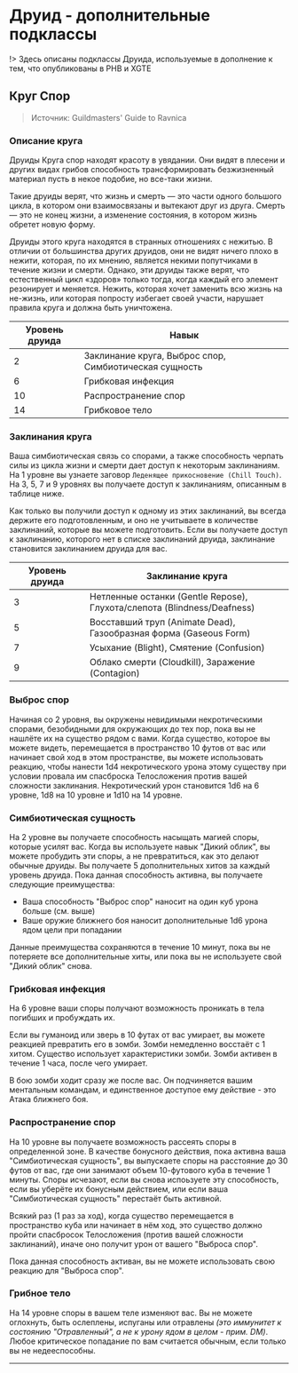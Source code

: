 # Друид - дополнительные подклассы
!> Здесь описаны подклассы Друида, используемые в дополнение к тем, что опубликованы в PHB и XGTE

## Круг Спор
> Источник: Guildmasters' Guide to Ravnica

### Описание круга
Друиды Круга спор находят красоту в увядании.
Они видят в плесени и других видах грибов способность трансформировать 
безжизненный материал пусть в некое подобие, но все-таки жизни.

Такие друиды верят, что жизнь и смерть — это части одного большого цикла, 
в котором они взаимосвязаны и вытекают друг из друга. Смерть — это не конец жизни, а изменение
состояния, в котором жизнь обретет новую форму.

Друиды этого круга находятся в странных отношениях с нежитью. 
В отличии от большинства других друидов, они не видят ничего плохо в нежити, 
которая, по их мнению, является некими попутчиками в течение жизни
и смерти. Однако, эти друиды также верят, что естественный цикл «здоров» 
только тогда, когда каждый его элемент резонирует и меняется. Нежить, 
которая хочет заменить всю жизнь на не-жизнь, или которая попросту избегает своей
участи, нарушает правила круга и должна быть уничтожена.

| Уровень друида | Навык |
|----------------|-------|
|       2        | Заклинание круга, Выброс спор, Симбиотическая сущность    |
|       6        | Грибковая инфекция    |
|      10        | Распространение спор  |
|      14        | Грибковое тело  |

### Заклинания круга
Ваша симбиотическая связь со спорами, а также способность черпать силы из 
цикла жизни и смерти дает доступ к некоторым заклинаниям. На 1
уровне вы узнаете заговор `Леденящее прикосновение (Chill Touch)`.
На 3, 5, 7 и 9 уровнях вы получаете доступ к заклинаниям, описанным в таблице ниже.

Как только вы получили доступ к одному из этих заклинаний, вы всегда 
держите его подготовленным, и оно не учитываете в количестве заклинаний, 
которые вы можете подготовить. Если вы получаете доступ к заклинанию, 
которого нет в списке заклинаний друида, заклинание становится заклинанием 
друида для вас. 

| Уровень друида | Заклинание круга |
|----------------|------------------|
| 3 | Нетленные останки (Gentle Repose),<br/>Глухота/слепота (Blindness/Deafness) |
| 5 | Восставший труп (Animate Dead),<br/>Газообразная форма (Gaseous Form) |
| 7 | Усыхание (Blight), Смятение (Confusion) |
| 9 | Облако смерти (Cloudkill), Заражение (Contagion) |

### Выброс спор
Начиная со 2 уровня, вы окружены невидимыми некротическими спорами, безобидными для окружающих
до тех пор, пока вы не нашлёте их на существо рядом с вами. Когда существо, которое вы можете видеть,
перемещается в пространство 10 футов от вас или начинает свой ход в этом пространстве,
вы можете использовать реакцию, чтобы нанести 1d4 некротического урона этому существу при условии
провала им спасброска Телосложения против вашей сложности заклинания. Некротический
урон становится 1d6 на 6 уровне, 1d8 на 10 уровне и 1d10 на 14 уровне.

### Симбиотическая сущность
На 2 уровне вы получаете способность насыщать магией споры, которые усилят вас.
Когда вы используете навык "Дикий облик", вы можете пробудить эти споры, а не превратиться,
как это делают обычные друиды. Вы получаете 5 дополнительных хитов за каждый уровень друида.
Пока данная способность активна, вы получаете следующие преимущества:
- Ваша способность "Выброс спор" наносит на один куб урона больше (см. выше)
- Ваше оружие ближнего боя наносит дополнительные 1d6 урона ядом цели при попадании

Данные преимущества сохраняются в течение 10 минут, пока вы не потеряете все дополнительные хиты,
или пока вы не используете свой "Дикий облик" снова.

### Грибковая инфекция
На 6 уровне ваши споры получают возможность проникать в тела погибших и пробуждать их.

Если вы гуманоид или зверь в 10 футах от вас умирает, вы можете реакцией превратить его в зомби.
Зомби немедленно восстаёт с 1 хитом. Существо использует характеристики зомби.
Зомби активен в течение 1 часа, после чего умирает.

В бою зомби ходит сразу же после вас. Он подчиняется вашим ментальным командам, и
единственное доступое ему действие - это Атака ближнего боя.

### Распространение спор
На 10 уровне вы получаете возможность рассеять споры в определенной зоне. 
В качестве бонусного действия, пока активна ваша "Симбиотическая сущность",
вы выпускаете споры на расстояние до 30 футов от вас, где они
занимают объем 10-футового куба в течение 1 минуты. Споры исчезают, если вы
снова испоьзуете эту способность, если вы уберёте их бонусным действием, или если
ваша "Симбиотическая сущность" перестаёт быть активной.

Всякий раз (1 раз за ход), когда существо перемещается в пространство куба или начинает в нём ход, это существо
должно пройти спасбросок Телосложения (против вашей сложности заклинаний), иначе оно получит урон от вашего "Выброса спор".

Пока данная способность активан, вы не можете использовать свою реакцию для "Выброса спор".

### Грибное тело
На 14 уровне споры в вашем теле изменяют вас. Вы не можете оглохнуть, быть ослеплены,
испуганы или отравлены _(это иммунитет к состоянию "Отравленный", а не к урону ядом в целом - прим. DM)_.
Любое критическое попадание по вам считается обычным, если только вы не недееспособны.
<hr/>